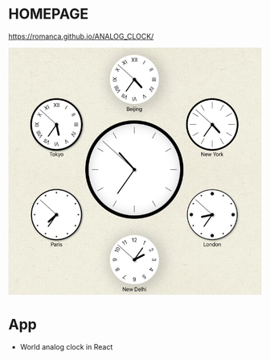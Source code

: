 # HOMEPAGE

https://romanca.github.io/ANALOG_CLOCK/

![Screenshot](./src/shared/img1.png)

# App

- World analog clock in React
